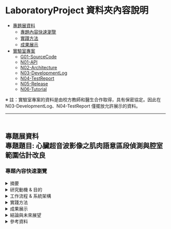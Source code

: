 # LaboratoryProject 資料夾內容說明
* [專題展資料](#independent_study)
    * [專題內容快速瀏覽](#study_browser)
    * [實踐方法](#implement)
    * [成果展示](#result_present) 
* [實驗室專案](#lab_project)
    * [G01-SourceCode](#source_code)
    * [N01-API](#api)
    * [N02-Architecture](#architecture)
    * [N03-DevelopmentLog](#develop_log)
    * [N04-TestReport](#test_report)
    * [N05-Release](#release)
    * [N06-Tutorial](#tutorial)


※ 註：實驗室專案的資料是由校方教師和醫生合作取得，具有保密協定。因此在 N03-DevelopmentLog、N04-TestReport 僅擺放允許展示的資料。
* * *  

<h2 id="independent_study"><br>專題展資料<br/>專題題目: 心臟超音波影像之肌肉語意區段偵測與腔室範圍估計改良</h2> 
<h3 id="study_browser"> 專題內容快速瀏覽 </h3>
<details>
   <summary> 摘要 </summary>
   
&emsp;&emsp;根據世界衛生組織統計，心血管疾病是全球的第一大死因，估計每年奪去 1790 萬人的生命。近年來，超音波的技術有了極大的進步，可以對心臟結構和功能進行評估。心臟超音波的發展可以詳細的顯示人體在正常生理狀態和病理狀態的心臟結構、測量和功能的系列檢查，透過此項技術提高了診斷的準確性。基於與醫生合作的經驗，我們創建了這個醫療項目，使用超音波影像來描繪心肌、瓣膜、腔室，建立一個分析心臟結構測量的系統。這些計算方法，我們 _**基於規則的系統 (rule-based system)**_ 對心臟每個部分進行分類並儲存測量值以供將來機器學習訓練。該系統用於支持連續患者的跟蹤、分析心臟超音波影像，診斷特定疾病降低誤判率，幫助醫生以做出最佳診斷，提高醫療品質。 _**通過與醫生討論，我們列出了疾病及其症狀，開發了一個系統來分析心臟的量測值，以檢測不同類型的疾病**_。
</details>

<details>
   <summary> 研究動機 & 目的 </summary>

&emsp;&emsp;由於心血管疾病一直位於全球十大死因的榜首，直到心臟超音波技術的發展針對心臟結構的評估及測量，使得提高了醫生診斷的準確性。為了診斷特定疾病及降低誤判率，幫助醫生做出最佳診斷，我們採取影像處理的技術對心臟超音波影像進行分析，在不同角度的心臟超音波影像，針對該影像的心臟結構定義腔室及肌肉的位置和範圍。透過與醫生討論，我們開發了一個系統來分析心臟的量測值，除了檢測不同類型的疾病外，同時輔助醫生診斷的一個工具。<br/>
&emsp;&emsp;現今許多計算機視覺的演算法，已被用在自動駕駛系統和臉部識別上。為了達到理想的結果，這些演算法在計算時都需要大量的數據樣本，然而
_**我們採用基於規則的系統，針對心臟的每個部份進行分類，再給予機器學習模型訓練，即使沒有大量的數據也可以達到理想的成果**_。

* 以下條列式敘述研究目的：
1.  為了診斷特定疾病及降低誤判率，達到輔助醫生做出最佳診斷。
2.  不同角度的超音波影像，針對影像的心臟結構定義腔室及肌肉的位置和範圍。
3.  透過與醫生討論，此系統的目標是計算 Apical four chamber view 的 LVEF。
4.  左心室的定義和範圍及二尖瓣位置是首要條件。
</details>

<details>
   <summary> 工作流程 & 系統架構 </summary>

&emsp;&emsp;主要流程分別分為醫院、醫生和系統。關於此系統，我們使用計算機視覺的演算法對心臟結構進行分類並分析測量結果。與其他系統的不同之處在於，我們並沒有使用來自其他資料庫的樣本，而是從醫生獲取患者的心臟超音波影像，真實患者的超音波影像並不像其他資料庫的樣本清晰，我們希望此系統能夠為患者帶來更低的成本，使得可以負擔起個人數據採集和跟蹤系統。
 
<div align=center>
   
   ![圖(一)工作流程圖](https://github.com/Sapphire0912/LaboratoryProject/blob/main/%E5%B0%88%E9%A1%8C%E5%B1%95%E8%B3%87%E6%96%99/image/%E5%B7%A5%E4%BD%9C%E6%B5%81%E7%A8%8B%E5%9C%96.jpg)
   <center>圖 (一) 工作流程圖</center><br><br/>
   
<div align=center>
   
   ![圖(二)系統架構圖](https://github.com/Sapphire0912/LaboratoryProject/blob/main/%E5%B0%88%E9%A1%8C%E5%B1%95%E8%B3%87%E6%96%99/image/%E7%B3%BB%E7%B5%B1%E6%9E%B6%E6%A7%8B%E5%9C%96.JPG)
   <center>圖 (二) 系統架構圖</center>
   
</details>

<details>
   <summary id="implement"> 實踐方法 </summary>  

**※ 註：每個超音波原始圖像的大小為 800 * 600 pixel**

   * 心臟超音波影像敘述  
&emsp;&emsp;心臟超音波已是醫生常用來檢查心臟相關疾病的工具，利用超音波探測物體的距離及大小。在診斷期間，將超音波的探頭放置在患者胸部上方並發射音波，接觸到心臟再反射由探頭接收，進而描繪心臟的影像。心臟超音波通常與都卜勒超音波和彩色都卜勒結合，以評估通過心臟瓣膜的血流。經過不同角度的超音波檢查，可以提供血管及各部分構造更詳細的資訊，可以檢視心臟的大小、收縮情形，進而評估心臟功能是否正常。不同角度的超音波又稱為 View，每個 View 會根據超音波探頭的位置和穿過心臟斷層平面的方向來定義名稱。我們常用的有五種 view，分別是 parasternal long axis、parasternal short axis、apical four chamber、apical two chamber 和 apical long axis。<br><br/>

   * 影像預處理  
&emsp;&emsp;為了可以將影像處理的目標更接近於我們感興趣的區域(即超音波影像區域)。如圖(三)，在一般的超音波影像會有診斷資料、使用哪種模式測量等文字。我們找到超音波影像區域的邊緣後，利用遮罩的方式抓出每幀圖像實質為超音波影像區域的位置，如圖(四)。<br/>
<div align=center>
   
   ![圖(三)心臟超音波影像](https://github.com/Sapphire0912/LaboratoryProject/blob/main/%E5%B0%88%E9%A1%8C%E5%B1%95%E8%B3%87%E6%96%99/image/%E5%BF%83%E8%87%9F%E8%B6%85%E9%9F%B3%E6%B3%A2%E5%BD%B1%E5%83%8F.jpg)
   <center>圖(三)心臟超音波影像</center><br><br/>
</div>

<div align=center>
   
   ![圖(四) ROI 範圍](https://github.com/Sapphire0912/LaboratoryProject/blob/main/%E5%B0%88%E9%A1%8C%E5%B1%95%E8%B3%87%E6%96%99/image/ROI%20%E7%AF%84%E5%9C%8D.jpg)
   <center>圖(四) ROI 範圍</center>
</div>

   * 骨架化(圖像細化)  
&emsp;&emsp;為了找到心臟的肌肉區域範圍，該演算法透過迭代掃描圖像，在每次迭代中刪除圖像中的像素，直到圖像停止變化，以便將肌肉的像素寬度減少到1。我們對影像的每幀進行骨架化，最後將每幀的結果疊加，如圖(五)，取得整體影像中最有可能為心臟肌肉的區域。利用此種方法，限制心臟的邊界。在做骨架化(圖像細化)之前，我們除了找到 ROI 範圍外還對影像做了濾波、形態學、二值化的處理，目的是為了避免原始超音波影像模糊導致不容易抓出心臟的肌肉區域。
<div align=center>
   
   ![圖(五) 骨架圖](https://github.com/Sapphire0912/LaboratoryProject/blob/main/%E5%B0%88%E9%A1%8C%E5%B1%95%E8%B3%87%E6%96%99/image/%E9%AA%A8%E6%9E%B6%E5%8C%96%E5%9C%96.jpg)
   <center>圖(五) 骨架圖</center>
</div>

   * 動態閾值  
&emsp;&emsp;由於真實患者超音波影像的數據樣本並非像其他數據庫的樣本清晰。在參考資料[2]的做法，使用 Gray Level Symmetric Axis Transform偵測腔室的區域，接著利用 SVM 及 Constellation 對腔室做語意分析。我們則採用動態閾值方法及 distance transform 來偵測腔室區域，首先在心臟範圍及 ROI 的區域內，收集每一幀中每個像素的灰階值並且繪製成直方圖，觀察每幀的灰階值分布，如圖(六)、圖(七)。根據每一幀採用不同閾值及參數，以達到區分腔室及肌肉區域。
<div align=center>
   
   ![圖(六) 灰階直方圖](https://github.com/Sapphire0912/LaboratoryProject/blob/main/%E5%B0%88%E9%A1%8C%E5%B1%95%E8%B3%87%E6%96%99/image/%E7%81%B0%E9%9A%8E%E7%9B%B4%E6%96%B9%E5%9C%96.jpg)
   <center>圖(六) 灰階直方圖</center><br><br/>
</div>

<div align=center>
   
   ![圖(七) 不同幀灰階直方圖](https://github.com/Sapphire0912/LaboratoryProject/blob/main/%E5%B0%88%E9%A1%8C%E5%B1%95%E8%B3%87%E6%96%99/image/%E4%B8%8D%E5%90%8C%E5%B9%80%E7%9A%84%E7%81%B0%E9%9A%8E%E7%9B%B4%E6%96%B9%E5%9C%96.jpg)
   <center>圖(七) 不同幀灰階直方圖</center>
</div>

   ※ 註：詳細的演算法計算在 [N06-Tutorial Multi-Threshold 教學文件][src]

   [src]: <https://github.com/Sapphire0912/LaboratoryProject/blob/main/N06-Tutorial/Multi-Threshold%20%E6%95%99%E5%AD%B8%E6%96%87%E4%BB%B6.pptx>
   
   * 圖像分割  
&emsp;&emsp;根據Apical four chamber view，我們使用了動態閾值得到了初步腔室的範圍後，為了定義每幀的每個腔室及瓣膜位置，採取了統計的方法。由於在瓣膜打開的時間，瓣膜位置在影像上較模糊，不容易區分心房和心室的範圍，因此我們先統計整個影像的腔室位置，接著再利用機器學習模型訓練，得到每個腔室具體的位置，如圖(八)。

   * 定義瓣膜位置
   * 左心室肌肉區段語意分析     
</details>

<details>
   <summary> 成果展示 </summary>
</details>

<details>
   <summary> 結論與未來展望 </summary>

   * 結論  
&emsp;&emsp;我們正在構建一個全自動且可擴展的心臟超音波影像分析系統，其中包含圖像分割、辨識 view 和結構測量，分析包括心房、心室和心肌在內的心臟部分，以及彩色都卜勒診斷血液是否逆流。列出這些心臟結構的量測值，輔助醫生收集所有的症狀，例如：二尖瓣閉鎖不全、三尖瓣閉鎖不全、主動脈閉鎖不全、左心室舒張期受損(心臟衰竭)等。<br><br/>
   * 未來展望  
&emsp;&emsp;目前我們最優先的目標是計算左心室射血分數來評估心臟功能是否正常。由於醫生在評估心臟功能時，不會只看患者的其中一個 View 就直接做診斷，還會採取 apical long axis、apical two chamber。為了更接近醫生診斷的結果，因此接下來會分析上述 View。近年來，醫學有較新的診斷左心室功能的技術，global longitudinal strain，此項技術在超音波影像上，除了需要做肌肉區段的語意分析外，也需要計算心臟在收縮及舒張時的收縮率，未來會朝著該方向繼續發展。
</details>

<details>
   <summary> 參考資料 </summary>
   
   [1]	https://www.ahajournals.org/doi/epub/10.1161/CIRCULATIONAHA.118.034338  
   [2]	S. Ebadollahi; Shih-Fu Chang; H. Wu (2004, July). Automatic View Recognition in Echocardiogram Videos using Parts-Based Representation. Proceedings of the 2004 IEEE Computer Society Conference on Computer Vision and Pattern Recognition, 2004. CVPR 2004, Washington, DC, USA.  
   [3]	https://dicom.innolitics.com/ciods/us-image  
</details>
